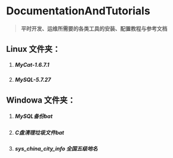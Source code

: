 # DocumentationAndTutorials #

> #### 平时开发、运维所需要的各类工具的安装、配置教程与参考文档 ####

## Linux 文件夹： ##
1. ##### MyCat-1.6.7.1 #####
2. ##### MySQL-5.7.27 #####
## Windowa 文件夹： ##
1. ##### MySQL备份bat #####
2. ##### C盘清理垃圾文件bat #####
3. ##### sys_china_city_info 全国五级地名 #####
